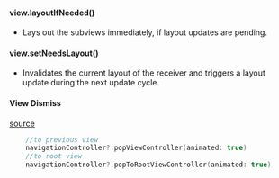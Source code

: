 #### view.layoutIfNeeded()
- Lays out the subviews immediately, if layout updates are pending.
#### view.setNeedsLayout()
- Invalidates the current layout of the receiver and triggers a layout update during the next update cycle.


#### View Dismiss
[source](https://stackoverflow.com/questions/28760541/programmatically-go-back-to-previous-viewcontroller-in-swift)

```Swift
    //to previous view
    navigationController?.popViewController(animated: true)
    //to root view
    navigationController?.popToRootViewController(animated: true)
```
